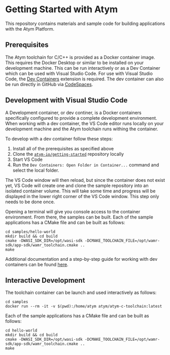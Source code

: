 Getting Started with Atym
==========================
This repository contains materials and sample code for building applications with the Atym Platform.


## Prerequisites 
The Atym toolchain for C/C++ is provided as a Docker container image.  This requires the Docker Desktop or similar to be installed on your development machine.  This can be run interactively or as a Dev Container which can be used with Visual Studio Code.  For use with Visual Studio Code, the [Dev Containers](https://marketplace.visualstudio.com/items?itemName=ms-vscode-remote.remote-containers) extension is required.  The dev container can also be run directly in GitHub via [CodeSpaces](https://docs.github.com/en/codespaces).

## Development with Visual Studio Code
A Development container, or dev continer, is a Docker containers specifically configured to provide a complete development environment.  When working with a dev container, the VS Code editor runs locally on your development machine and the Atym toolchain runs withing the container.  

To develop with a dev container follow these steps:
1. Install all of the prerequisites as specified above
2. Clone the [`atym-io/getting-started`](https://github.com/atym-io/getting-started) repository locally
3. Start VS Code
4. Run the `Dev Containers: Open Folder in Container...` command and select the local folder.

The VS Code window will then reload, but since the container does not exist yet, VS Code will create one and clone the sample repository into an isolated container volume. This will take some time and progress will be displayed in the lower right corner of the VS Code window.  This step only needs to be done once.  

Opening a terminal will give you console access to the container environment.  From there, the samples can be built.  Each of the sample applications has a CMake file and can be built as follows:
```
cd samples/hello-world
mkdir build && cd build
cmake -DWASI_SDK_DIR=/opt/wasi-sdk -DCMAKE_TOOLCHAIN_FILE=/opt/wamr-sdk/app-sdk/wamr_toolchain.cmake ..
make
```

Additional documentation and a step-by-step guide for working with dev containers can be found [here](https://code.visualstudio.com/docs/remote/containers-tutorial).

## Interactive Development
The toolchain container can be launch and used interactively as follows:
```
cd samples
docker run --rm -it -v $(pwd):/home/atym atym/atym-c-toolchain:latest
```

Each of the sample applications has a CMake file and can be built as follows:
```
cd hello-world
mkdir build && cd build
cmake -DWASI_SDK_DIR=/opt/wasi-sdk -DCMAKE_TOOLCHAIN_FILE=/opt/wamr-sdk/app-sdk/wamr_toolchain.cmake ..
make
```
